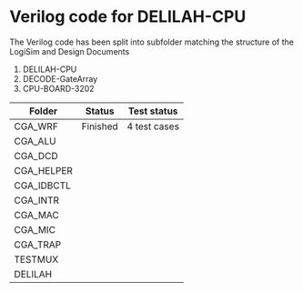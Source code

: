 # Verilog code for DELILAH-CPU

The Verilog code has been split into subfolder matching the structure of the LogiSim and Design Documents

1. DELILAH-CPU
2. DECODE-GateArray
3. CPU-BOARD-3202



| Folder           | Status   |  Test status |
|------------------|----------|--------------|
| CGA_WRF          | Finished | 4 test cases |
| CGA_ALU          |          |              |
| CGA_DCD          |          |              |
| CGA_HELPER       |          |              |
| CGA_IDBCTL       |          |              |
| CGA_INTR         |          |              |
| CGA_MAC          |          |              |
| CGA_MIC          |          |              |
| CGA_TRAP         |          |              |
| TESTMUX          |          |              |
| DELILAH          |          |              |
                               